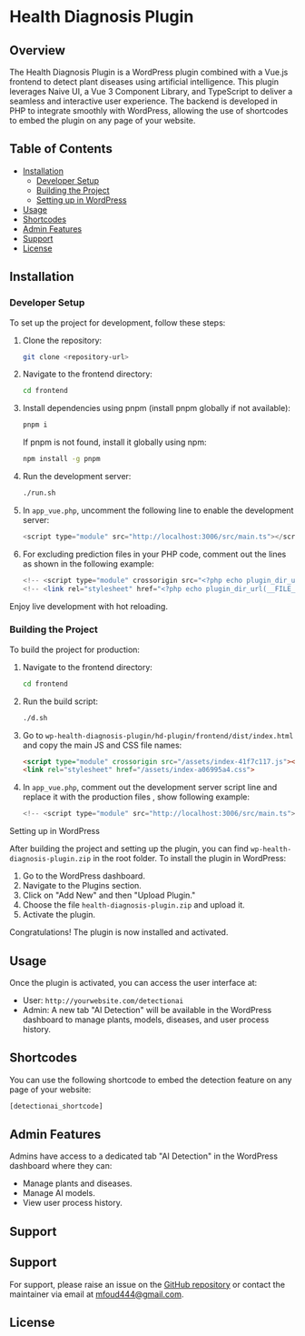 # Health Diagnosis Plugin

## Overview
The Health Diagnosis Plugin is a WordPress plugin combined with a Vue.js frontend to detect plant diseases using artificial intelligence. This plugin leverages Naive UI, a Vue 3 Component Library, and TypeScript to deliver a seamless and interactive user experience. The backend is developed in PHP to integrate smoothly with WordPress, allowing the use of shortcodes to embed the plugin on any page of your website.

## Table of Contents
- [Installation](#installation)
  - [Developer Setup](#developer-setup)
  - [Building the Project](#building-the-project)
  - [Setting up in WordPress](#setting-up-in-wordpress)
- [Usage](#usage)
- [Shortcodes](#shortcodes)
- [Admin Features](#admin-features)
- [Support](#support)
- [License](#license)

## Installation

### Developer Setup
To set up the project for development, follow these steps:

1. Clone the repository:
   ```sh
   git clone <repository-url>
   ```
2. Navigate to the frontend directory:
   ```sh
   cd frontend
   ```
3. Install dependencies using pnpm (install pnpm globally if not available):
   ```sh
   pnpm i
   ```
   If pnpm is not found, install it globally using npm:
   ```sh
   npm install -g pnpm
   ```
4. Run the development server:
   ```sh
   ./run.sh
   ```
5. In `app_vue.php`, uncomment the following line to enable the development server:
   ```php
   <script type="module" src="http://localhost:3006/src/main.ts"></script>
   ```
6. For excluding prediction files in your PHP code, comment out the lines as shown in the following example:
   ```php
   <!-- <script type="module" crossorigin src="<?php echo plugin_dir_url(__FILE__) . 'frontend/dist/assets/index-41f7c117.js' ?>"></script> -->
   <!-- <link rel="stylesheet" href="<?php echo plugin_dir_url(__FILE__) . 'frontend/dist/assets/index-a06995a4.css'; ?>"> -->


Enjoy live development with hot reloading.

### Building the Project
To build the project for production:

1. Navigate to the frontend directory:
   ```sh
   cd frontend
   ```
2. Run the build script:
   ```sh
   ./d.sh
   ```
3. Go to `wp-health-diagnosis-plugin/hd-plugin/frontend/dist/index.html` and copy the main JS and CSS file names:
   ```html
   <script type="module" crossorigin src="/assets/index-41f7c117.js"></script>
   <link rel="stylesheet" href="/assets/index-a06995a4.css">
   ```
4. In `app_vue.php`, comment out the development server script line and replace it with the production files , show following example:
   ```php
   <!-- <script type="module" src="http://localhost:3006/src/main.ts"></script> -->
  <script type="module" crossorigin src="<?php echo plugin_dir_url(__FILE__) . 'frontend/dist/assets/index-41f7c117.js' ?>"></script>
   <link rel="stylesheet" href="<?php echo plugin_dir_url(__FILE__) . 'frontend/dist/assets/index-a06995a4.css'; ?>
   ```

### Setting up in WordPress
After building the project and setting up the plugin, you can find `wp-health-diagnosis-plugin.zip` in the root folder. To install the plugin in WordPress:

1. Go to the WordPress dashboard.
2. Navigate to the Plugins section.
3. Click on "Add New" and then "Upload Plugin."
4. Choose the file `health-diagnosis-plugin.zip` and upload it.
5. Activate the plugin.

Congratulations! The plugin is now installed and activated.

## Usage
Once the plugin is activated, you can access the user interface at:
- User: `http://yourwebsite.com/detectionai`
- Admin: A new tab "AI Detection" will be available in the WordPress dashboard to manage plants, models, diseases, and user process history.

## Shortcodes
You can use the following shortcode to embed the detection feature on any page of your website:
```sh
[detectionai_shortcode]
```

## Admin Features
Admins have access to a dedicated tab "AI Detection" in the WordPress dashboard where they can:
- Manage plants and diseases.
- Manage AI models.
- View user process history.

## Support
## Support
For support, please raise an issue on the [GitHub repository](<repository-url>) or contact the maintainer via email at [mfoud444@gmail.com](mailto:mfoud444@gmail.com).


## License
<!-- This project is licensed under the MIT License. See the LICENSE file for details. -->
```

